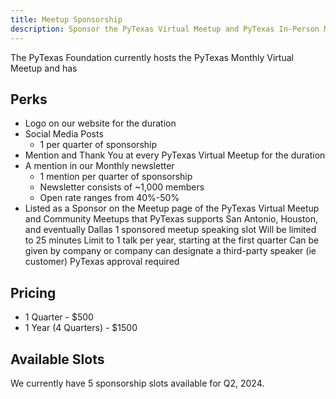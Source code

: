 ```yaml
---
title: Meetup Sponsorship
description: Sponsor the PyTexas Virtual Meetup and PyTexas In-Person Meetup Network
---
```


The PyTexas Foundation currently hosts the PyTexas Monthly Virtual Meetup and
has

## Perks

* Logo on our website for the duration
* Social Media Posts
    * 1 per quarter of sponsorship
* Mention and Thank You at every PyTexas Virtual Meetup for the duration
* A mention in our Monthly newsletter
    * 1 mention per quarter of sponsorship
    * Newsletter consists of ~1,000 members
    * Open rate ranges from 40%-50%
* Listed as a Sponsor on the Meetup page of the PyTexas Virtual Meetup and Community Meetups that PyTexas supports
San Antonio, Houston, and eventually Dallas
1 sponsored meetup speaking slot
Will be limited to 25 minutes
Limit to 1 talk per year, starting at the first quarter
Can be given by company or company can designate a third-party speaker (ie customer)
PyTexas approval required


## Pricing

* 1 Quarter - $500
* 1 Year (4 Quarters) - $1500

## Available Slots

We currently have 5 sponsorship slots available for Q2, 2024.